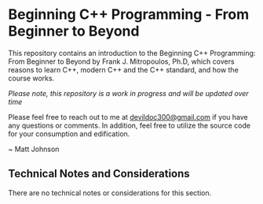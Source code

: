 # Beginning C++ Programming - From Beginner to Beyond

This repository contains an introduction to the Beginning C++ Programming: 
From Beginner to Beyond by Frank J. Mitropoulos, Ph.D, which covers
reasons to learn C++, modern C++ and the C++ standard, and how the course
works.

<i>Please note, this repository is a work in progress and will be updated 
over time</i>

Please feel free to reach out to me at devildoc300@gmail.com if you have
any questions or comments. In addition, feel free to utilize the source
code for your consumption and edification.

~ Matt Johnson

Technical Notes and Considerations
-----------------------------------------------------------------------------

There are no technical notes or considerations for this section.
 


